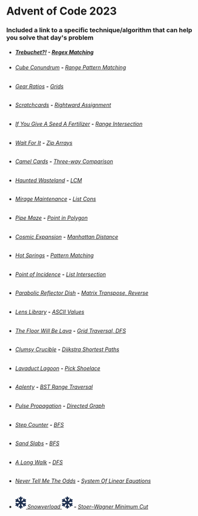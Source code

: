 # Advent of Code 2023

### Included a link to a specific technique/algorithm that can help you solve that day's problem

* ##### [Trebuchet?!](https://github.com/iliyaYanev/advent-of-code-2023/tree/master/src/main/java/day_01) **-** [Regex Matching](https://www.geeksforgeeks.org/implementing-regular-expression-matching/)
* ###### [Cube Conundrum](https://github.com/iliyaYanev/advent-of-code-2023/tree/master/src/main/java/day_02) **-** [Range Pattern Matching](https://www.sciencedirect.com/science/article/pii/S0885064X18300797)
* ###### [Gear Ratios](https://github.com/iliyaYanev/advent-of-code-2023/tree/master/src/main/java/day_03) **-** [Grids](https://developer.mozilla.org/en-US/docs/Learn/CSS/CSS_layout/Grids)
* ###### [Scratchcards](https://github.com/iliyaYanev/advent-of-code-2023/tree/master/src/main/java/day_04) **-** [Rightward Assignment](https://www.tutorialkart.com/java/java-operators/java-right-shift-assignment-operator/#gsc.tab=0)
* ###### [If You Give A Seed A Fertilizer](https://github.com/iliyaYanev/advent-of-code-2023/tree/master/src/main/java/day_05) **-** [Range Intersection](https://www.educative.io/answers/what-is-rangeintersectionwith-in-java)
* ###### [Wait For It](https://github.com/iliyaYanev/advent-of-code-2023/tree/master/src/main/java/day_06) **-** [Zip Arrays](https://www.baeldung.com/java-collections-zip)
* ###### [Camel Cards](https://github.com/iliyaYanev/advent-of-code-2023/tree/master/src/main/java/day_07) **-** [Three-way Comparison](https://en.wikipedia.org/wiki/Three-way_comparison)
* ###### [Haunted Wasteland](https://github.com/iliyaYanev/advent-of-code-2023/tree/master/src/main/java/day_08) **-** [LCM](https://en.wikipedia.org/wiki/Least_common_multiple)
* ###### [Mirage Maintenance](https://github.com/iliyaYanev/advent-of-code-2023/tree/master/src/main/java/day_09) **-** [List Cons](https://medium.com/beingprofessional/cons-list-in-java-ef5053d2c85c)
* ###### [Pipe Maze](https://github.com/iliyaYanev/advent-of-code-2023/tree/master/src/main/java/day_10) **-** [Point in Polygon](https://www.algorithms-and-technologies.com/point_in_polygon/java)
* ###### [Cosmic Expansion](https://github.com/iliyaYanev/advent-of-code-2023/tree/master/src/main/java/day_11) **-** [Manhattan Distance](https://en.wikipedia.org/wiki/Taxicab_geometry)
* ###### [Hot Springs](https://github.com/iliyaYanev/advent-of-code-2023/tree/master/src/main/java/day_12) **-** [Pattern Matching](https://dev.java/learn/pattern-matching/)
* ###### [Point of Incidence](https://github.com/iliyaYanev/advent-of-code-2023/tree/master/src/main/java/day_13) **-** [List Intersection](https://www.baeldung.com/java-lists-intersection)
* ###### [Parabolic Reflector Dish](https://github.com/iliyaYanev/advent-of-code-2023/tree/master/src/main/java/day_14) **-** [Matrix Transpose, Reverse](https://www.mycompiler.io/view/7SgCxF4EDjj)
* ###### [Lens Library](https://github.com/iliyaYanev/advent-of-code-2023/tree/master/src/main/java/day_15) **-** [ASCII Values](https://www.w3schools.com/charsets/ref_html_ascii.asp)
* ###### [The Floor Will Be Lava](https://github.com/iliyaYanev/advent-of-code-2023/tree/master/src/main/java/day_16) **-** [Grid Traversal, DFS](https://medium.com/@ojhasaurabh2099/traversing-a-grid-using-dfs-ac7a391f7af8)
* ###### [Clumsy Crucible](https://github.com/iliyaYanev/advent-of-code-2023/tree/master/src/main/java/day_17) **-** [Dijkstra Shortest Paths](https://en.wikipedia.org/wiki/Dijkstra%27s_algorithm)
* ###### [Lavaduct Lagoon](https://github.com/iliyaYanev/advent-of-code-2023/tree/master/src/main/java/day_18) **-** [Pick Shoelace](https://11011110.github.io/blog/2021/04/17/picks-shoelaces.html)
* ###### [Aplenty](https://github.com/iliyaYanev/advent-of-code-2023/tree/master/src/main/java/day_19) **-** [BST Range Traversal](https://www.geeksforgeeks.org/count-bst-nodes-that-are-in-a-given-range/)
* ###### [Pulse Propagation](https://github.com/iliyaYanev/advent-of-code-2023/tree/master/src/main/java/day_20) **-** [Directed Graph](https://en.wikipedia.org/wiki/Directed_graph)
* ###### [Step Counter](https://github.com/iliyaYanev/advent-of-code-2023/tree/master/src/main/java/day_21) **-** [BFS](https://www.geeksforgeeks.org/breadth-first-search-or-bfs-for-a-graph/)
* ###### [Sand Slabs](https://github.com/iliyaYanev/advent-of-code-2023/tree/master/src/main/java/day_22) **-** [BFS](https://en.wikipedia.org/wiki/Breadth-first_search)
* ###### [A Long Walk](https://github.com/iliyaYanev/advent-of-code-2023/tree/master/src/main/java/day_23) **-** [DFS](https://en.wikipedia.org/wiki/Depth-first_search)
* ###### [Never Tell Me The Odds](https://github.com/iliyaYanev/advent-of-code-2023/tree/master/src/main/java/day_24) **-** [System Of Linear Equations](https://en.wikipedia.org/wiki/System_of_linear_equations)
* ###### ![](snowflake-solid.svg)[ Snowverload ](https://github.com/iliyaYanev/advent-of-code-2023/tree/master/src/main/java/day_25)![](snowflake-solid.svg) **-** [Stoer–Wagner Minimum Cut](https://en.wikipedia.org/wiki/Stoer%E2%80%93Wagner_algorithm)

<style>
/* customizable snowflake styling */
.snowflake {
  color: #fff;
  font-size: 1em;
  font-family: Arial, sans-serif;
  text-shadow: 0 0 5px #000;
}

.snowflake,.snowflake .inner{animation-iteration-count:infinite;animation-play-state:running}@keyframes snowflakes-fall{0%{transform:translateY(0)}100%{transform:translateY(110vh)}}@keyframes snowflakes-shake{0%,100%{transform:translateX(0)}50%{transform:translateX(80px)}}.snowflake{position:fixed;top:-10%;z-index:9999;-webkit-user-select:none;user-select:none;cursor:default;animation-name:snowflakes-shake;animation-duration:3s;animation-timing-function:ease-in-out}.snowflake .inner{animation-duration:10s;animation-name:snowflakes-fall;animation-timing-function:linear}.snowflake:nth-of-type(0){left:1%;animation-delay:0s}.snowflake:nth-of-type(0) .inner{animation-delay:0s}.snowflake:first-of-type{left:10%;animation-delay:1s}.snowflake:first-of-type .inner,.snowflake:nth-of-type(8) .inner{animation-delay:1s}.snowflake:nth-of-type(2){left:20%;animation-delay:.5s}.snowflake:nth-of-type(2) .inner,.snowflake:nth-of-type(6) .inner{animation-delay:6s}.snowflake:nth-of-type(3){left:30%;animation-delay:2s}.snowflake:nth-of-type(11) .inner,.snowflake:nth-of-type(3) .inner{animation-delay:4s}.snowflake:nth-of-type(4){left:40%;animation-delay:2s}.snowflake:nth-of-type(10) .inner,.snowflake:nth-of-type(4) .inner{animation-delay:2s}.snowflake:nth-of-type(5){left:50%;animation-delay:3s}.snowflake:nth-of-type(5) .inner{animation-delay:8s}.snowflake:nth-of-type(6){left:60%;animation-delay:2s}.snowflake:nth-of-type(7){left:70%;animation-delay:1s}.snowflake:nth-of-type(7) .inner{animation-delay:2.5s}.snowflake:nth-of-type(8){left:80%;animation-delay:0s}.snowflake:nth-of-type(9){left:90%;animation-delay:1.5s}.snowflake:nth-of-type(9) .inner{animation-delay:3s}.snowflake:nth-of-type(10){left:25%;animation-delay:0s}.snowflake:nth-of-type(11){left:65%;animation-delay:2.5s}
</style>
<div class="snowflakes" aria-hidden="true">
  <div class="snowflake">
    <div class="inner">❅</div>
  </div>
  <div class="snowflake">
    <div class="inner">❅</div>
  </div>
  <div class="snowflake">
    <div class="inner">❅</div>
  </div>
  <div class="snowflake">
    <div class="inner">❅</div>
  </div>
  <div class="snowflake">
    <div class="inner">❅</div>
  </div>
  <div class="snowflake">
    <div class="inner">❅</div>
  </div>
  <div class="snowflake">
    <div class="inner">❅</div>
  </div>
  <div class="snowflake">
    <div class="inner">❅</div>
  </div>
  <div class="snowflake">
    <div class="inner">❅</div>
  </div>
  <div class="snowflake">
    <div class="inner">❅</div>
  </div>
  <div class="snowflake">
    <div class="inner">❅</div>
  </div>
  <div class="snowflake">
    <div class="inner">❅</div>
  </div>
</div>
